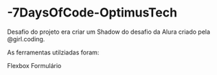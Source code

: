 # -7DaysOfCode-OptimusTech

Desafio do projeto era criar um Shadow do desafio da Alura criado pela @girl.coding.

As ferramentas utilziadas foram:

Flexbox
Formulário
